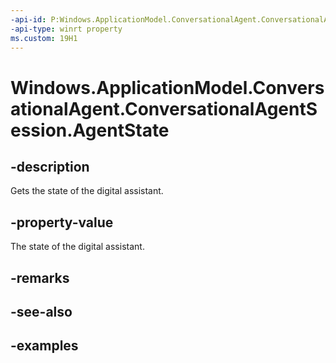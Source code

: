```yaml
---
-api-id: P:Windows.ApplicationModel.ConversationalAgent.ConversationalAgentSession.AgentState
-api-type: winrt property
ms.custom: 19H1
---
```


<!-- Property syntax.
public ConversationalAgentState AgentState { get; }
-->

# Windows.ApplicationModel.ConversationalAgent.ConversationalAgentSession.AgentState

## -description

Gets the state of the digital assistant.

## -property-value

The state of the digital assistant.

## -remarks

## -see-also

## -examples
